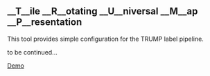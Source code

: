 ## __T__ile __R__otating __U__niversal __M__ap __P__resentation

This tool provides simple configuration for the TRUMP label pipeline.

to be continued...

[Demo](https://trump-fmi.github.io/trump-tool/)
